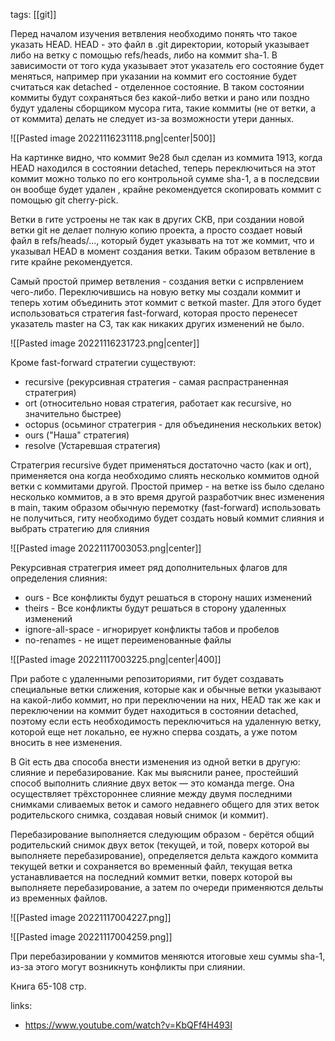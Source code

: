 tags: [[git]]

Перед началом изучения ветвления необходимо понять что такое указать HEAD. 
HEAD - это файл в .git директории, который указывает либо на ветку с помощью refs/heads, либо на коммит sha-1. В зависимости от того куда указывает этот указатель его состояние будет меняться, например при указании на коммит его состояние будет считаться как detached - отделенное состояние. В таком состоянии коммиты будут сохраняться без какой-либо ветки и рано или поздно будут удалены сборщиком мусора гита, такие коммиты (не от ветки, а от коммита) делать не следует из-за возможности утери данных.

![[Pasted image 20221116231118.png|center|500]]

На картинке видно, что коммит 9e28 был сделан из коммита 1913, когда HEAD находился в состоянии detached, теперь переключиться на этот коммит можно только по его контрольной сумме sha-1, а в последсвии он вообще будет удален , крайне рекомендуется скопировать коммит с помощью git cherry-pick.

Ветки в гите устроены не так как в других СКВ, при создании новой ветки git не делает полную копию проекта, а просто создает новый файл в refs/heads/..., который будет указывать на тот же коммит, что и указывал HEAD в момент создания ветки. Таким образом ветвление в гите крайне рекомендуется.

Самый простой пример ветвления - создания ветки с испрвлением чего-либо. Переключившись на новую ветку мы создали коммит и теперь хотим объединить этот коммит с веткой master. Для этого будет использоваться стратегия fast-forward, которая просто перенесет указатель master на C3, так как никаких других изменений не было.

![[Pasted image 20221116231723.png|center]]

Кроме fast-forward стратегии существуют:
+ recursive (рекурсивная стратегия - самая распрастраненная стратегрия)
+ ort (относительно новая стратегия, работает как recursive, но значительно быстрее)
+ octopus (осьминог стратегрия - для объединения нескольких веток)
+ ours ("Наша" стратегия)
+ resolve (Устаревшая стратегия)

Стратегрия recursive будет применяться достаточно часто (как и ort), применяется она когда необходимо слиять несколько коммитов одной ветки с коммитами другой. Простой пример - на ветке iss было сделано несколько коммитов, а в это время другой разработчик внес изменения в main, таким образом обычную перемотку (fast-forward) использовать не получиться, гиту необходимо будет создать новый коммит слияния и выбрать стратегию для слияния

![[Pasted image 20221117003053.png|center]]

Рекурсивная стратегрия имеет ряд дополнительных флагов для определения слияния:
+ ours - Все конфликты будут решаться в сторону наших изменений
+ theirs - Все конфликты будут решаться в сторону удаленных изменений
+ ignore-all-space - игнорирует конфликты табов и пробелов
+ no-renames - не ищет переименованные файлы

![[Pasted image 20221117003225.png|center|400]]

При работе с удаленными репозиториями, гит будет создавать специальные ветки слижения, которые как и обычные ветки указывают на какой-либо коммит, но при переключении на них, HEAD так же как и переключении на коммит будет находиться в состоянии detached, поэтому если есть необходимость переключиться на удаленную ветку, которой еще нет локально, ее нужно сперва создать, а уже потом вносить в нее изменения.

В Git есть два способа внести изменения из одной ветки в другую: слияние и перебазирование. Как мы выяснили ранее, простейший способ выполнить слияние двух веток — это команда merge. Она осуществляет трёхстороннее слияние между двумя последними снимками сливаемых веток и самого недавнего общего для этих веток родительского снимка, создавая новый снимок (и коммит).

Перебазирование выполняется следующим образом - берётся общий родительский снимок двух веток (текущей, и той, поверх которой вы выполняете перебазирование), определяется дельта каждого коммита текущей ветки и сохраняется во временный файл, текущая ветка устанавливается на последний коммит ветки, поверх которой вы
выполняете перебазирование, а затем по очереди применяются дельты из временных файлов.

![[Pasted image 20221117004227.png]]

![[Pasted image 20221117004259.png]]

При перебазировании у коммитов меняются итоговые хеш суммы sha-1, из-за этого могут возникнуть конфликты при слиянии.

Книга 65-108 стр.

links:
+ https://www.youtube.com/watch?v=KbQFf4H493I